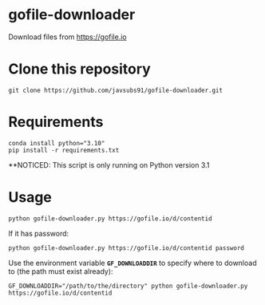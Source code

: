# gofile-downloader
Download files from https://gofile.io
# Clone this repository
```
git clone https://github.com/javsubs91/gofile-downloader.git
```

# Requirements
```
conda install python="3.10"
pip install -r requirements.txt
```
**NOTICED: This script is only running on Python version 3.1

# Usage
```
python gofile-downloader.py https://gofile.io/d/contentid
```

If it has password:
```
python gofile-downloader.py https://gofile.io/d/contentid password
```

Use the environment variable **`GF_DOWNLOADDIR`** to specify where to download to (the
path must exist already):
```
GF_DOWNLOADDIR="/path/to/the/directory" python gofile-downloader.py https://gofile.io/d/contentid

```

